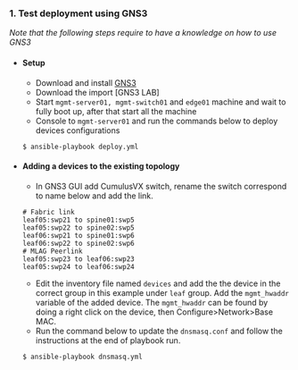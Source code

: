 ### 1. Test deployment using GNS3
*Note that the following steps require to have a knowledge on how to use GNS3*
  - #### Setup
    - Download and install [GNS3](https://www.gns3.com/software)
    - Download the import [GNS3 LAB]
    - Start `mgmt-server01, mgmt-switch01` and `edge01` machine and wait to fully boot up, after that start all the machine
    - Console to `mgmt-server01` and run the commands below to deploy devices configurations
    ```
    $ ansible-playbook deploy.yml
    ```
  - #### Adding a devices to the existing topology
    - In GNS3 GUI add CumulusVX switch, rename the switch correspond to name below and add the link.
    ```
    # Fabric link
    leaf05:swp21 to spine01:swp5
    leaf05:swp22 to spine02:swp5
    leaf06:swp21 to spine01:swp6
    leaf06:swp22 to spine02:swp6
    # MLAG Peerlink
    leaf05:swp23 to leaf06:swp23
    leaf05:swp24 to leaf06:swp24
    ```
    - Edit the inventory file named `devices` and add the the device in the correct group in this example under `leaf` group. Add the `mgmt_hwaddr` variable of the added device. The `mgmt_hwaddr` can be found by doing a right click on the device, then Configure>Network>Base MAC.
    - Run the command below to update the `dnsmasq.conf` and follow the instructions at the end of playbook run.
    ```
    $ ansible-playbook dnsmasq.yml
    ```
